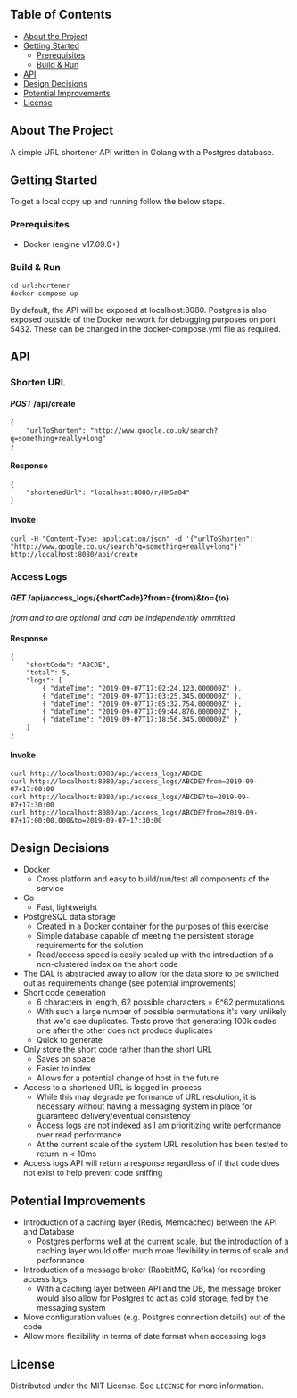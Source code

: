 ## Table of Contents

* [About the Project](#about-the-project)
* [Getting Started](#getting-started)
  * [Prerequisites](#prerequisites)
  * [Build & Run](#build--run)
* [API](#api)
* [Design Decisions](#design-decisions)
* [Potential Improvements](#potential-improvements)
* [License](#license)


## About The Project
A simple URL shortener API written in Golang with a Postgres database.

## Getting Started
To get a local copy up and running follow the below steps.

### Prerequisites
* Docker (engine v17.09.0+)

### Build & Run
```
cd urlshortener
docker-compose up
```

By default, the API will be exposed at localhost:8080. Postgres is also exposed outside of the Docker network for debugging purposes on port 5432.
These can be changed in the docker-compose.yml file as required.

## API
### Shorten URL
#### *POST* /api/create
```
{
    "urlToShorten": "http://www.google.co.uk/search?q=something+really+long"
}
```
#### Response
```
{
    "shortenedUrl": "localhost:8080/r/HK5a84"
}
```

#### Invoke
```
curl -H "Content-Type: application/json" -d '{"urlToShorten": "http://www.google.co.uk/search?q=something+really+long"}' http://localhost:8080/api/create
```

### Access Logs
#### *GET* /api/access_logs/{shortCode}?from={from}&to={to}
*from and to are optional and can be independently ommitted*

#### Response
```
{
    "shortCode": "ABCDE",
    "total": 5,
    "logs": [
        { "dateTime": "2019-09-07T17:02:24.123.000000Z" },
        { "dateTime": "2019-09-07T17:03:25.345.000000Z" },
        { "dateTime": "2019-09-07T17:05:32.754.000000Z" },
        { "dateTime": "2019-09-07T17:09:44.876.000000Z" },
        { "dateTime": "2019-09-07T17:18:56.345.000000Z" }
    ]
}
```
#### Invoke
```
curl http://localhost:8080/api/access_logs/ABCDE
curl http://localhost:8080/api/access_logs/ABCDE?from=2019-09-07+17:00:00
curl http://localhost:8080/api/access_logs/ABCDE?to=2019-09-07+17:30:00
curl http://localhost:8080/api/access_logs/ABCDE?from=2019-09-07+17:00:00.000&to=2019-09-07+17:30:00
```

## Design Decisions
* Docker
    * Cross platform and easy to build/run/test all components of the service
* Go
    * Fast, lightweight
* PostgreSQL data storage
    * Created in a Docker container for the purposes of this exercise
    * Simple database capable of meeting the persistent storage requirements for the solution
    * Read/access speed is easily scaled up with the introduction of a non-clustered index on the short code
* The DAL is abstracted away to allow for the data store to be switched out as requirements change (see potential improvements)
* Short code generation
    * 6 characters in length, 62 possible characters = 6^62 permutations
    * With such a large number of possible permutations it's very unlikely that we'd see duplicates. Tests prove that generating 100k codes one after the other does not produce duplicates
    * Quick to generate
* Only store the short code rather than the short URL
    * Saves on space
    * Easier to index
    * Allows for a potential change of host in the future
* Access to a shortened URL is logged in-process
    * While this may degrade performance of URL resolution, it is necessary without having a messaging system in place for guaranteed delivery/eventual consistency
    * Access logs are not indexed as I am prioritizing write performance over read performance
    * At the current scale of the system URL resolution has been tested to return in < 10ms
* Access logs API will return a response regardless of if that code does not exist to help prevent code sniffing

## Potential Improvements
* Introduction of a caching layer (Redis, Memcached) between the API and Database
    * Postgres performs well at the current scale, but the introduction of a caching layer would offer much more flexibility in terms of scale and performance
* Introduction of a message broker (RabbitMQ, Kafka) for recording access logs
    * With a caching layer between API and the DB, the message broker would also allow for Postgres to act as cold storage, fed by the messaging system
* Move configuration values (e.g. Postgres connection details) out of the code
* Allow more flexibility in terms of date format when accessing logs

## License
Distributed under the MIT License. See `LICENSE` for more information.

